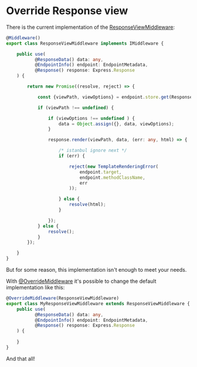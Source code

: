 # Override Response view

There is the current implementation of the [ResponseViewMiddleware](/api/common/mvc/responseviewmiddleware.md):

```typescript
@Middleware()
export class ResponseViewMiddleware implements IMiddleware {

    public use(
           @ResponseData() data: any,
           @EndpointInfo() endpoint: EndpointMetadata,
           @Response() response: Express.Response
    ) {

        return new Promise((resolve, reject) => {

            const {viewPath, viewOptions} = endpoint.store.get(ResponseViewMiddleware);

            if (viewPath !== undefined) {

                if (viewOptions !== undefined ) {
                    data = Object.assign({}, data, viewOptions);
                }

                response.render(viewPath, data, (err: any, html) => {

                    /* istanbul ignore next */
                    if (err) {

                        reject(new TemplateRenderingError(
                            endpoint.target,
                            endpoint.methodClassName,
                            err
                        ));

                    } else {
                        resolve(html);
                    }

                });
            } else {
                resolve();
            }
        });

    }
}

```

But for some reason, this implementation isn't enough to meet your needs.

With [@OverrideMiddleware](/api/common/mvc/overridemiddleware.md) it's possible to change the default implementation like
this:


```typescript
@OverrideMiddleware(ResponseViewMiddleware)
export class MyResponseViewMiddleware extends ResponseViewMiddleware {
    public use(
           @ResponseData() data: any,
           @EndpointInfo() endpoint: EndpointMetadata,
           @Response() response: Express.Response
    ) {
        
    }
}
```

And that all!
